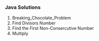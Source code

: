 ### Java Solutions

1. Breaking_Chocolate_Problem 
2. Find Divisors Number 
3. Find the First Non-Consercutive Number
4. Multiply

